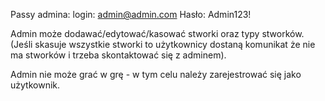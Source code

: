 Passy admina:
login: admin@admin.com
Hasło: Admin123!

Admin może dodawać/edytować/kasować stworki oraz typy stworków. (Jeśli skasuje wszystkie stworki to użytkownicy dostaną komunikat że nie ma stworków i trzeba skontaktować się z adminem).

Admin nie może grać w grę - w tym celu należy zarejestrować się jako użytkownik.
